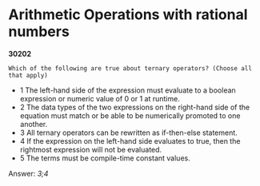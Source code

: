 Arithmetic Operations with rational numbers
===========================================
**30202**
```
Which of the following are true about ternary operators? (Choose all that apply)
```


- 1 The left-hand side of the expression must evaluate to a boolean expression or numeric value of 0 or 1 at runtime.
- 2 The data types of the two expressions on the right-hand side of the equation must match or be able to be numerically promoted to one another.
- 3 All ternary operators can be rewritten as if-then-else statement.
- 4 If the expression on the left-hand side evaluates to true, then the rightmost expression will not be evaluated.
- 5 The terms must be compile-time constant values.

Answer: *3;4*

